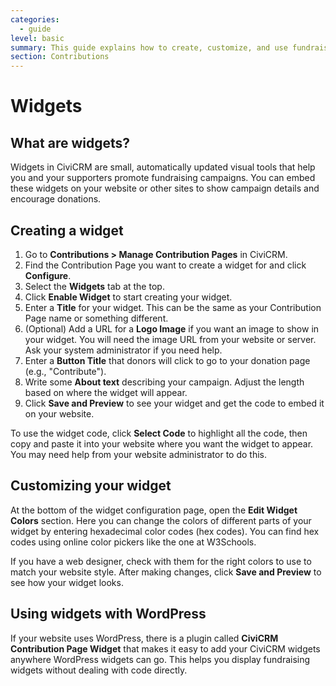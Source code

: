 ```yaml
---
categories:
  - guide  
level: basic  
summary: This guide explains how to create, customize, and use fundraising widgets in CiviCRM to promote contribution campaigns on your website, with step-by-step instructions and helpful tips.  
section: Contributions  
---
```


# Widgets

## What are widgets?

Widgets in CiviCRM are small, automatically updated visual tools that help you and your supporters promote fundraising campaigns. You can embed these widgets on your website or other sites to show campaign details and encourage donations.

## Creating a widget

1. Go to **Contributions > Manage Contribution Pages** in CiviCRM.  
2. Find the Contribution Page you want to create a widget for and click **Configure**.  
3. Select the **Widgets** tab at the top.  
4. Click **Enable Widget** to start creating your widget.  
5. Enter a **Title** for your widget. This can be the same as your Contribution Page name or something different.  
6. (Optional) Add a URL for a **Logo Image** if you want an image to show in your widget. You will need the image URL from your website or server. Ask your system administrator if you need help.  
7. Enter a **Button Title** that donors will click to go to your donation page (e.g., "Contribute").  
8. Write some **About text** describing your campaign. Adjust the length based on where the widget will appear.  
9. Click **Save and Preview** to see your widget and get the code to embed it on your website.  

To use the widget code, click **Select Code** to highlight all the code, then copy and paste it into your website where you want the widget to appear. You may need help from your website administrator to do this.

## Customizing your widget

At the bottom of the widget configuration page, open the **Edit Widget Colors** section. Here you can change the colors of different parts of your widget by entering hexadecimal color codes (hex codes). You can find hex codes using online color pickers like the one at W3Schools.

If you have a web designer, check with them for the right colors to use to match your website style. After making changes, click **Save and Preview** to see how your widget looks.

## Using widgets with WordPress

If your website uses WordPress, there is a plugin called **CiviCRM Contribution Page Widget** that makes it easy to add your CiviCRM widgets anywhere WordPress widgets can go. This helps you display fundraising widgets without dealing with code directly.
